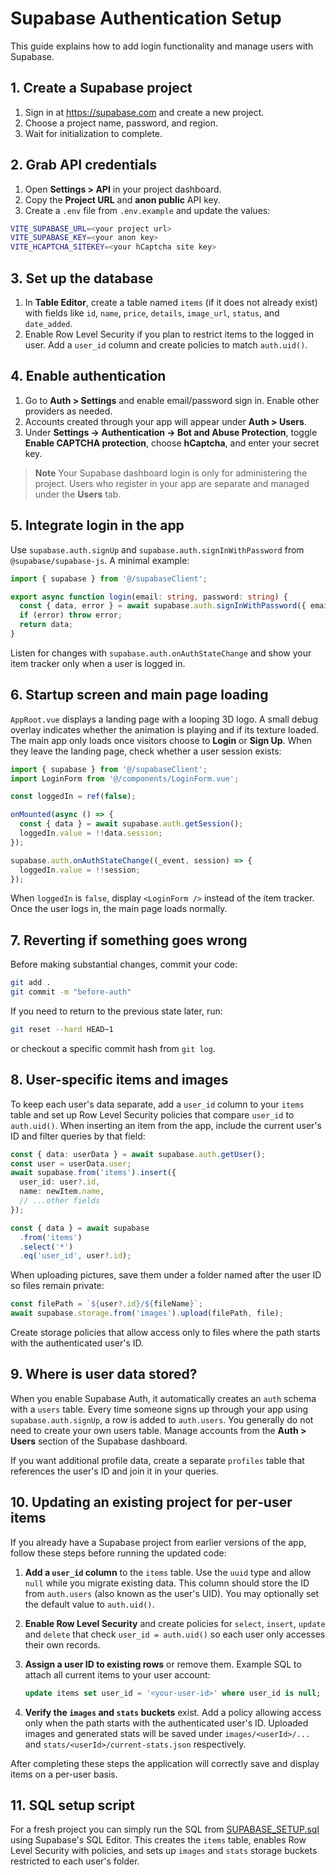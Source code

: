 # Supabase Authentication Setup

This guide explains how to add login functionality and manage users with Supabase.

## 1. Create a Supabase project

1. Sign in at <https://supabase.com> and create a new project.
2. Choose a project name, password, and region.
3. Wait for initialization to complete.

## 2. Grab API credentials

1. Open **Settings > API** in your project dashboard.
2. Copy the **Project URL** and **anon public** API key.
3. Create a `.env` file from `.env.example` and update the values:

```bash
VITE_SUPABASE_URL=<your project url>
VITE_SUPABASE_KEY=<your anon key>
VITE_HCAPTCHA_SITEKEY=<your hCaptcha site key>
```

## 3. Set up the database

1. In **Table Editor**, create a table named `items` (if it does not already exist) with fields like `id`, `name`, `price`, `details`, `image_url`, `status`, and `date_added`.
2. Enable Row Level Security if you plan to restrict items to the logged in user. Add a `user_id` column and create policies to match `auth.uid()`.

## 4. Enable authentication

1. Go to **Auth > Settings** and enable email/password sign in. Enable other providers as needed.
2. Accounts created through your app will appear under **Auth > Users**.
3. Under **Settings → Authentication → Bot and Abuse Protection**, toggle **Enable CAPTCHA protection**, choose **hCaptcha**, and enter your secret key.

> **Note**
> Your Supabase dashboard login is only for administering the project. Users who register in your app are separate and managed under the **Users** tab.

## 5. Integrate login in the app

Use `supabase.auth.signUp` and `supabase.auth.signInWithPassword` from `@supabase/supabase-js`.
A minimal example:

```ts
import { supabase } from '@/supabaseClient';

export async function login(email: string, password: string) {
  const { data, error } = await supabase.auth.signInWithPassword({ email, password });
  if (error) throw error;
  return data;
}
```

Listen for changes with `supabase.auth.onAuthStateChange` and show your item tracker only when a user is logged in.

## 6. Startup screen and main page loading

`AppRoot.vue` displays a landing page with a looping 3D logo. A small debug overlay indicates whether the animation is playing and if its texture loaded. The main app only loads once visitors choose to **Login** or **Sign Up**. When they leave the landing page, check whether a user session exists:


```ts
import { supabase } from '@/supabaseClient';
import LoginForm from '@/components/LoginForm.vue';

const loggedIn = ref(false);

onMounted(async () => {
  const { data } = await supabase.auth.getSession();
  loggedIn.value = !!data.session;
});

supabase.auth.onAuthStateChange((_event, session) => {
  loggedIn.value = !!session;
});
```

When `loggedIn` is `false`, display `<LoginForm />` instead of the item tracker. Once the user logs in, the main page loads normally.

## 7. Reverting if something goes wrong

Before making substantial changes, commit your code:

```bash
git add .
git commit -m "before-auth"
```

If you need to return to the previous state later, run:

```bash
git reset --hard HEAD~1
```

or checkout a specific commit hash from `git log`.

## 8. User-specific items and images

To keep each user's data separate, add a `user_id` column to your `items`
table and set up Row Level Security policies that compare `user_id` to
`auth.uid()`. When inserting an item from the app, include the current user's
ID and filter queries by that field:

```ts
const { data: userData } = await supabase.auth.getUser();
const user = userData.user;
await supabase.from('items').insert({
  user_id: user?.id,
  name: newItem.name,
  // ...other fields
});

const { data } = await supabase
  .from('items')
  .select('*')
  .eq('user_id', user?.id);
```

When uploading pictures, save them under a folder named after the user ID so
files remain private:

```ts
const filePath = `${user?.id}/${fileName}`;
await supabase.storage.from('images').upload(filePath, file);
```

Create storage policies that allow access only to files where the path starts
with the authenticated user's ID.

## 9. Where is user data stored?

When you enable Supabase Auth, it automatically creates an `auth` schema with a
`users` table. Every time someone signs up through your app using
`supabase.auth.signUp`, a row is added to `auth.users`. You generally do not need
to create your own users table. Manage accounts from the **Auth > Users** section
of the Supabase dashboard.

If you want additional profile data, create a separate `profiles` table that
references the user's ID and join it in your queries.

## 10. Updating an existing project for per‑user items

If you already have a Supabase project from earlier versions of the app,
follow these steps before running the updated code:

1. **Add a `user_id` column** to the `items` table. Use the `uuid` type and
   allow `null` while you migrate existing data. This column should store the
   ID from `auth.users` (also known as the user's UID). You may optionally set
   the default value to `auth.uid()`.
2. **Enable Row Level Security** and create policies for `select`, `insert`,
   `update` and `delete` that check `user_id = auth.uid()` so each user only
   accesses their own records.
3. **Assign a user ID to existing rows** or remove them. Example SQL to attach
   all current items to your user account:

   ```sql
   update items set user_id = '<your-user-id>' where user_id is null;
   ```
4. **Verify the `images` and `stats` buckets** exist. Add a policy allowing
   access only when the path starts with the authenticated user's ID. Uploaded
   images and generated stats will be saved under
   `images/<userId>/...` and `stats/<userId>/current-stats.json` respectively.

After completing these steps the application will correctly save and display
items on a per-user basis.

## 11. SQL setup script

For a fresh project you can simply run the SQL from
[SUPABASE_SETUP.sql](SUPABASE_SETUP.sql) using Supabase's SQL Editor. This
creates the `items` table, enables Row Level Security with policies, and sets up
`images` and `stats` storage buckets restricted to each user's folder.
